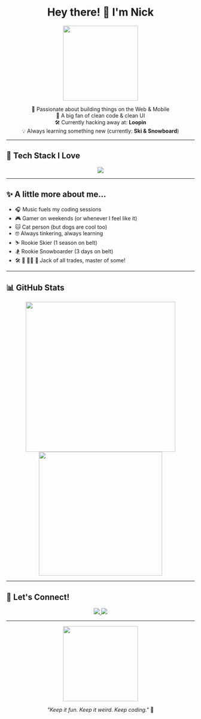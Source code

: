 <h1 align="center">Hey there! 👋 I'm Nick</h1>

<p align="center">
  <img src="https://media1.giphy.com/media/v1.Y2lkPTc5MGI3NjExYmp4MThzZ21wdXh6a3VseXR3eWxuNTI4NHdodWRwYzBwdmhhbGFxYSZlcD12MV9pbnRlcm5hbF9naWZfYnlfaWQmY3Q9Zw/tHIRLHtNwxpjIFqPdV/giphy.gif" width="200"/>
</p>

<p align="center">
  🚀 Passionate about building things on the Web & Mobile <br />
  🎨 A big fan of clean code & clean UI <br />
  🛠 Currently hacking away at: <strong>Loopin</strong> <br />
  💡 Always learning something new (currently: <strong>Ski & Snowboard</strong>) <br />
</p>

---

## 🌟 Tech Stack I Love
<p align="center">
  <img src="https://skillicons.dev/icons?i=html,css,javascript,typescript,react,nextjs,nodejs,express,mongodb,aws,github" />
</p>

---

## ✨ A little more about me...
- 🎧 Music fuels my coding sessions
- 🎮 Gamer on weekends (or whenever I feel like it)
- 🐱 Cat person (but dogs are cool too)
- 🤓 Always tinkering, always learning
- ⛷️ Rookie Skier (1 season on belt)
- 🏂 Rookie Snowboarder (3 days on belt)
- 🛠️ 🎨 🧑‍💻 🎯 Jack of all trades, master of some!

---

## 📊 GitHub Stats
<p align="center">
  <img src="https://github-readme-stats.vercel.app/api?username=nckmnch4346&show_icons=true&theme=radical" width="400"/>
  <img src="https://github-readme-stats.vercel.app/api/top-langs/?username=nckmnch4346&layout=compact&theme=radical" width="330"/>
</p>

---

## 🔗 Let's Connect!
<p align="center">
  <a href="https://www.linkedin.com/in/nick-menchero/" target="_blank">
    <img src="https://img.shields.io/badge/LinkedIn-blue?style=flat-square&logo=linkedin" />
  </a>
<!--   <a href="https://your-portfolio.com" target="_blank">
    <img src="https://img.shields.io/badge/Portfolio-000?style=flat-square&logo=vercel&logoColor=white" />
  </a> -->
  <a href="https://www.facebook.com/paomench/" target="_blank">
    <img src="https://img.shields.io/badge/Facebook-1DA1F2?style=flat-square&logo=twitter&logoColor=white" />
  </a>
</p>

---

<p align="center">
  <img src="https://media3.giphy.com/media/v1.Y2lkPTc5MGI3NjExaHkzb3dqc2hqOWZzMHZmZzI5cmtnbnl1M2N4b3licnhqdnVzZmI4ZCZlcD12MV9pbnRlcm5hbF9naWZfYnlfaWQmY3Q9Zw/lJNoBCvQYp7nq/giphy.gif" width="200" />
</p>

<p align="center"><em>"Keep it fun. Keep it weird. Keep coding."</em> 🚀</p>
